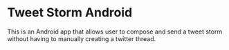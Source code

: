 # Tweet Storm Android
This is an Android app that allows user to compose and send a tweet storm without having to manually creating a twitter thread.
